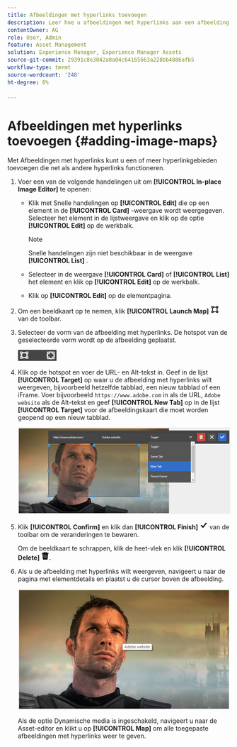 ```yaml
---
title: Afbeeldingen met hyperlinks toevoegen
description: Leer hoe u afbeeldingen met hyperlinks aan een afbeelding kunt toevoegen.
contentOwner: AG
role: User, Admin
feature: Asset Management
solution: Experience Manager, Experience Manager Assets
source-git-commit: 29391c8e3042a8a04c64165663a228bb4886afb5
workflow-type: tm+mt
source-wordcount: '248'
ht-degree: 0%

---
```


# Afbeeldingen met hyperlinks toevoegen {#adding-image-maps}

Met Afbeeldingen met hyperlinks kunt u een of meer hyperlinkgebieden toevoegen die net als andere hyperlinks functioneren.

1. Voer een van de volgende handelingen uit om **[!UICONTROL In-place Image Editor]** te openen:

   * Klik met Snelle handelingen op **[!UICONTROL Edit]** die op een element in de **[!UICONTROL Card]** -weergave wordt weergegeven. Selecteer het element in de lijstweergave en klik op de optie **[!UICONTROL Edit]** op de werkbalk.

     >[!NOTE]
     >
     >Snelle handelingen zijn niet beschikbaar in de weergave **[!UICONTROL List]** .

   * Selecteer in de weergave **[!UICONTROL Card]** of **[!UICONTROL List]** het element en klik op **[!UICONTROL Edit]** op de werkbalk.
   * Klik op **[!UICONTROL Edit]** op de elementpagina.

1. Om een beeldkaart op te nemen, klik **[!UICONTROL Launch Map]** ![ beeldkaart ](assets/do-not-localize/image-map-icon.png) van de toolbar.
1. Selecteer de vorm van de afbeelding met hyperlinks. De hotspot van de geselecteerde vorm wordt op de afbeelding geplaatst.

   ![ chlimage_1-422 ](assets/chlimage_1-422.png)

1. Klik op de hotspot en voer de URL- en Alt-tekst in. Geef in de lijst **[!UICONTROL Target]** op waar u de afbeelding met hyperlinks wilt weergeven, bijvoorbeeld hetzelfde tabblad, een nieuw tabblad of een iFrame. Voer bijvoorbeeld `https://www.adobe.com` in als de URL, `Adobe website` als de Alt-tekst en geef **[!UICONTROL New Tab]** op in de lijst **[!UICONTROL Target]** voor de afbeeldingskaart die moet worden geopend op een nieuw tabblad.

   ![ chlimage_1-423 ](assets/chlimage_1-423.png)

1. Klik **[!UICONTROL Confirm]** en klik dan **[!UICONTROL Finish]** ![ uitgezochte controle ](assets/do-not-localize/check-ok-done-icon.png) van de toolbar om de veranderingen te bewaren.

   Om de beeldkaart te schrappen, klik de heet-vlek en klik **[!UICONTROL Delete]** ![ schrapping ](assets/do-not-localize/delete-solid-line.png).

1. Als u de afbeelding met hyperlinks wilt weergeven, navigeert u naar de pagina met elementdetails en plaatst u de cursor boven de afbeelding.

   ![ chlimage_1-426 ](assets/chlimage_1-426.png)

   Als de optie Dynamische media is ingeschakeld, navigeert u naar de Asset-editor en klikt u op **[!UICONTROL Map]** om alle toegepaste afbeeldingen met hyperlinks weer te geven.
